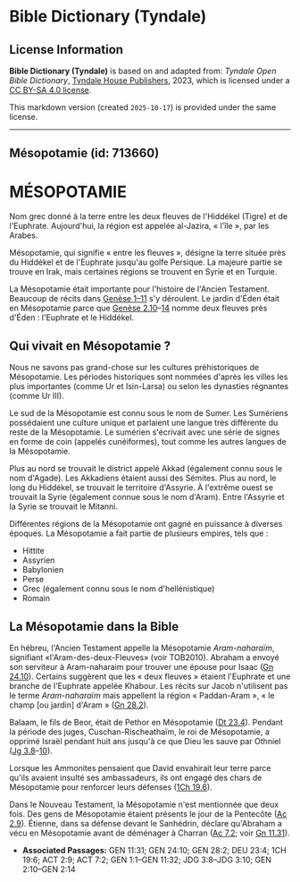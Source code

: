 # Bible Dictionary (Tyndale)

## License Information

**Bible Dictionary (Tyndale)** is based on and adapted from: _Tyndale Open Bible Dictionary_, [Tyndale House Publishers](https://tyndaleopenresources.com/), 2023, which is licensed under a [CC BY-SA 4.0 license](https://creativecommons.org/licenses/by-sa/4.0/legalcode.en).

This markdown version (created `2025-10-17`) is provided under the same license.



--------------------------------

## Mésopotamie (id: 713660)

MÉSOPOTAMIE
===========

Nom grec donné à la terre entre les deux fleuves de l'Hiddékel (Tigre) et de l'Euphrate. Aujourd'hui, la région est appelée al\-Jazira, « l'île », par les Arabes.

Mésopotamie, qui signifie « entre les fleuves », désigne la terre située près du Hiddékel et de l'Euphrate jusqu'au golfe Persique. La majeure partie se trouve en Irak, mais certaines régions se trouvent en Syrie et en Turquie.

La Mésopotamie était importante pour l'histoire de l'Ancien Testament. Beaucoup de récits dans [Genèse 1–11](https://ref.ly/Gen1:1-Gen11:32) s'y déroulent. Le jardin d'Éden était en Mésopotamie parce que [Genèse 2\.10](https://ref.ly/Gen2:10-Gen2:14)–[14](https://ref.ly/Gen2:10-Gen2:14) nomme deux fleuves près d'Éden : l'Euphrate et le Hiddékel.

Qui vivait en Mésopotamie ?
---------------------------

Nous ne savons pas grand\-chose sur les cultures préhistoriques de Mésopotamie. Les périodes historiques sont nommées d'après les villes les plus importantes (comme Ur et Isin\-Larsa) ou selon les dynasties régnantes (comme Ur III).

Le sud de la Mésopotamie est connu sous le nom de Sumer. Les Sumériens possédaient une culture unique et parlaient une langue très différente du reste de la Mésopotamie. Le sumérien s'écrivait avec une série de signes en forme de coin (appelés cunéiformes), tout comme les autres langues de la Mésopotamie.

Plus au nord se trouvait le district appelé Akkad (également connu sous le nom d'Agade). Les Akkadiens étaient aussi des Sémites. Plus au nord, le long du Hiddékel, se trouvait le territoire d'Assyrie. À l'extrême ouest se trouvait la Syrie (également connue sous le nom d'Aram). Entre l'Assyrie et la Syrie se trouvait le Mitanni.

Différentes régions de la Mésopotamie ont gagné en puissance à diverses époques. La Mésopotamie a fait partie de plusieurs empires, tels que :

* Hittite
* Assyrien
* Babylonien
* Perse
* Grec (également connu sous le nom d'hellénistique)
* Romain

La Mésopotamie dans la Bible
----------------------------

En hébreu, l'Ancien Testament appelle la Mésopotamie *Aram\-naharaïm*, signifiant «l'Aram\-des\-deux\-Fleuves» (voir TOB2010\). Abraham a envoyé son serviteur à Aram\-naharaim pour trouver une épouse pour Isaac ([Gn 24\.10](https://ref.ly/Gen24:10)). Certains suggèrent que les « deux fleuves » étaient l'Euphrate et une branche de l'Euphrate appelée Khabour. Les récits sur Jacob n'utilisent pas le terme *Aram\-naharaïm* mais appellent la région « Paddan\-Aram », « le champ \[ou jardin] d'Aram » ([Gn 28\.2](https://ref.ly/Gen28:2)).

Balaam, le fils de Beor, était de Pethor en Mésopotamie ([Dt 23\.4](https://ref.ly/Deut23:4)). Pendant la période des juges, Cuschan\-Rischeathaïm, le roi de Mésopotamie, a opprimé Israël pendant huit ans jusqu'à ce que Dieu les sauve par Othniel ([Jg 3\.8](https://ref.ly/Judg3:8-Judg3:10)–[10](https://ref.ly/Judg3:8-Judg3:10)).

Lorsque les Ammonites pensaient que David envahirait leur terre parce qu'ils avaient insulté ses ambassadeurs, ils ont engagé des chars de Mésopotamie pour renforcer leurs défenses ([1Ch 19\.6](https://ref.ly/1Chr19:6)).

Dans le Nouveau Testament, la Mésopotamie n'est mentionnée que deux fois. Des gens de Mésopotamie étaient présents le jour de la Pentecôte ([Ac 2\.9](https://ref.ly/Acts2:9)). Étienne, dans sa défense devant le Sanhédrin, déclare qu'Abraham a vécu en Mésopotamie avant de déménager à Charran ([Ac 7\.2](https://ref.ly/Acts7:2); voir [Gn 11\.31](https://ref.ly/Gen11:31)).

* **Associated Passages:** GEN 11:31; GEN 24:10; GEN 28:2; DEU 23:4; 1CH 19:6; ACT 2:9; ACT 7:2; GEN 1:1–GEN 11:32; JDG 3:8–JDG 3:10; GEN 2:10–GEN 2:14

